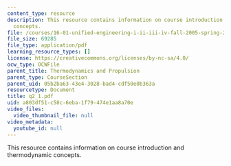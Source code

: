 ```yaml
---
content_type: resource
description: This resource contains information on course introduction and thermodynamic
  concepts.
file: /courses/16-01-unified-engineering-i-ii-iii-iv-fall-2005-spring-2006/a803df51c58c6eba1f79474e1aa8a70e_q2_1.pdf
file_size: 69285
file_type: application/pdf
learning_resource_types: []
license: https://creativecommons.org/licenses/by-nc-sa/4.0/
ocw_type: OCWFile
parent_title: Thermodynamics and Propulsion
parent_type: CourseSection
parent_uid: 05b2ba63-43e4-3028-bad4-cdf50e0b363a
resourcetype: Document
title: q2_1.pdf
uid: a803df51-c58c-6eba-1f79-474e1aa8a70e
video_files:
  video_thumbnail_file: null
video_metadata:
  youtube_id: null
---
```

This resource contains information on course introduction and thermodynamic concepts.